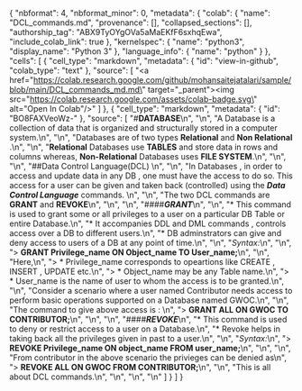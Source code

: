 {
  "nbformat": 4,
  "nbformat_minor": 0,
  "metadata": {
    "colab": {
      "name": "DCL_commands.md",
      "provenance": [],
      "collapsed_sections": [],
      "authorship_tag": "ABX9TyOYgOVa5aMaEKfF6sxhqEwa",
      "include_colab_link": true
    },
    "kernelspec": {
      "name": "python3",
      "display_name": "Python 3"
    },
    "language_info": {
      "name": "python"
    }
  },
  "cells": [
    {
      "cell_type": "markdown",
      "metadata": {
        "id": "view-in-github",
        "colab_type": "text"
      },
      "source": [
        "<a href=\"https://colab.research.google.com/github/mohansaitejatalari/sample/blob/main/DCL_commands_md.md\" target=\"_parent\"><img src=\"https://colab.research.google.com/assets/colab-badge.svg\" alt=\"Open In Colab\"/></a>"
      ]
    },
    {
      "cell_type": "markdown",
      "metadata": {
        "id": "BO8FAXVeoWz-"
      },
      "source": [
        "#**DATABASE**\n",
        "\n",
        "A Database is a collection of data that is organized and structurally stored in a computer system.\n",
        "\n",
        "Databases are of two types **Relational** and **Non Relational** .\n",
        "\n",
        "**Relational** Databases use **TABLES** and store data in rows and columns whereas, **Non-Relational** Databases uses **FILE SYSTEM**.\n",
        "\n",
        "\n",
        "##Data Control Language(DCL) \n",
        "\n",
        "In Databases , in order to access and update data in any DB , one must have the access to do so. This access for a user can be given and taken back (controlled) using the ***Data Control Language*** commands. \n",
        "\n",
        "The two DCL commands are **GRANT** and **REVOKE**\n",
        "\n",
        "\n",
        "####***GRANT***\n",
        "\n",
        "* This command is used to grant some or all privileges to a user on a particular DB Table or entire Database.\n",
        "* It accompanies DDL and DML commands , controls access over a DB to different users.\n",
        "* DB adminstrators can give and deny access to users of a DB at any point of time.\n",
        "\n",
        "_Syntax:_\n",
        "\n",
        "> **GRANT Privilege_name ON Object_name TO User_name;**\n",
        "\n",
        "Here,\n",
        "> * Privilege_name corresponds to opeartions like CREATE , INSERT , UPDATE etc.\n",
        "> * Object_name may be any Table name.\n",
        "> * User_name is the name of user to whom the access is to be granted.\n",
        "\n",
        "Consider a scenario where a user named Contributor needs access to perform basic operations supported on a Database named GWOC.\n",
        "\n",
        "The command to give above  access is : \n",
        "> **GRANT ALL ON GWOC TO CONTRIBUTOR;**\n",
        "\n",
        "\n",
        "####***REVOKE***\n",
        "* This command is used to deny or restrict access to a user on a Database.\n",
        "* Revoke helps in taking back all the privileges given in past to a user.\n",
        "\n",
        "_Syntax:_\n",
        "> **REVOKE Privilege_name ON object_name FROM user_name;**\n",
        "\n",
        "\n",
        "From contributor in the above scenario the privieges can be denied as\n",
        "> **REVOKE ALL ON GWOC FROM CONTRIBUTOR;**\n",
        "\n",
        "This is all about DCL commands.\n",
        "\n",
        "\n",
        "\n"
      ]
    }
  ]
}